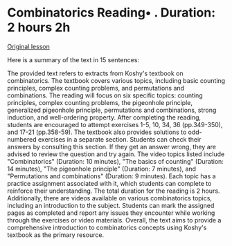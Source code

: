 # Combinatorics Reading• . Duration: 2 hours 2h

[Original lesson](https://www.coursera.org/learn/uol-discrete-mathematics/supplement/4Hqn9/combinatorics)

Here is a summary of the text in 15 sentences:

The provided text refers to extracts from Koshy's textbook on combinatorics. The textbook covers various topics, including basic counting principles, complex counting problems, and permutations and combinations. The reading will focus on six specific topics: counting principles, complex counting problems, the pigeonhole principle, generalized pigeonhole principle, permutations and combinations, strong induction, and well-ordering property. After completing the reading, students are encouraged to attempt exercises 1-5, 10, 34, 36 (pp.349-350), and 17-21 (pp.358-59). The textbook also provides solutions to odd-numbered exercises in a separate section. Students can check their answers by consulting this section. If they get an answer wrong, they are advised to review the question and try again. The video topics listed include "Combinatorics" (Duration: 10 minutes), "The basics of counting" (Duration: 14 minutes), "The pigeonhole principle" (Duration: 7 minutes), and "Permutations and combinations" (Duration: 9 minutes). Each topic has a practice assignment associated with it, which students can complete to reinforce their understanding. The total duration for the reading is 2 hours. Additionally, there are videos available on various combinatorics topics, including an introduction to the subject. Students can mark the assigned pages as completed and report any issues they encounter while working through the exercises or video materials. Overall, the text aims to provide a comprehensive introduction to combinatorics concepts using Koshy's textbook as the primary resource.

